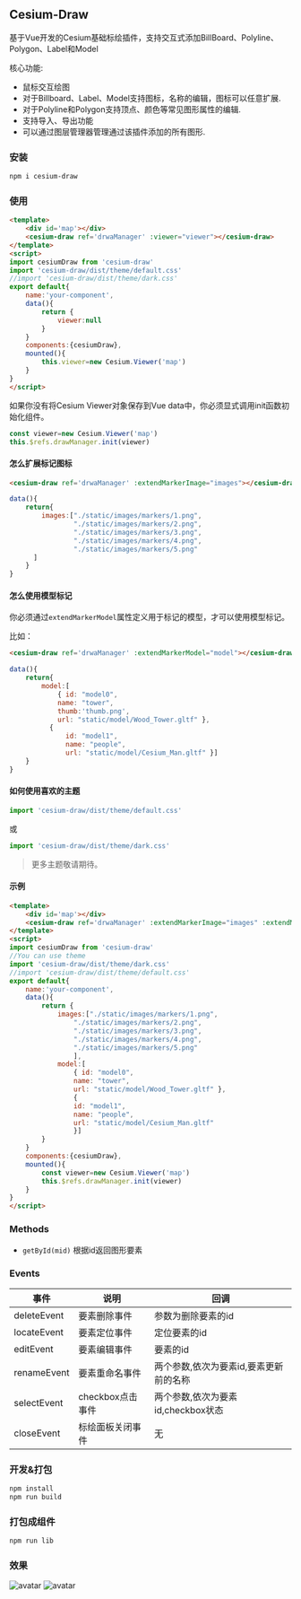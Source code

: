 
## Cesium-Draw

基于Vue开发的Cesium基础标绘插件，支持交互式添加BillBoard、Polyline、Polygon、Label和Model

核心功能:
- 鼠标交互绘图
- 对于Billboard、Label、Model支持图标，名称的编辑，图标可以任意扩展.
- 对于Polyline和Polygon支持顶点、颜色等常见图形属性的编辑.
- 支持导入、导出功能
- 可以通过图层管理器管理通过该插件添加的所有图形.
### 安装

```sh
npm i cesium-draw
```
### 使用
```HTML
<template>
    <div id='map'></div>
    <cesium-draw ref='drwaManager' :viewer="viewer"></cesium-draw>
</template>
<script>
import cesiumDraw from 'cesium-draw'
import 'cesium-draw/dist/theme/default.css'
//import 'cesium-draw/dist/theme/dark.css'
export default{
    name:'your-component',
    data(){
        return {
            viewer:null
        }
    }
    components:{cesiumDraw},
    mounted(){
        this.viewer=new Cesium.Viewer('map')
    }
}
</script>
```
如果你没有将Cesium Viewer对象保存到Vue data中，你必须显式调用init函数初始化组件。
```js
const viewer=new Cesium.Viewer('map')
this.$refs.drawManager.init(viewer)
```

#### 怎么扩展标记图标
```html
<cesium-draw ref='drwaManager' :extendMarkerImage="images"></cesium-draw>
```
```js
data(){
    return{
        images:["./static/images/markers/1.png",
                "./static/images/markers/2.png",
                "./static/images/markers/3.png",
                "./static/images/markers/4.png",
                "./static/images/markers/5.png"
      ]
    }
}
```
#### 怎么使用模型标记
你必须通过`extendMarkerModel`属性定义用于标记的模型，才可以使用模型标记。

比如：
```html
<cesium-draw ref='drwaManager' :extendMarkerModel="model"></cesium-draw>
```
```js
data(){
    return{
        model:[
            { id: "model0",
            name: "tower",
            thumb:'thumb.png',
            url: "static/model/Wood_Tower.gltf" },
          {
              id: "model1",
              name: "people",
              url: "static/model/Cesium_Man.gltf" }]
    }
}
```
#### 如何使用喜欢的主题
```js
import 'cesium-draw/dist/theme/default.css'
```
或
```js
import 'cesium-draw/dist/theme/dark.css'
```
>更多主题敬请期待。
#### 示例
```HTML
<template>
    <div id='map'></div>
    <cesium-draw ref='drwaManager' :extendMarkerImage="images" :extendMarkerModel='model' ></cesium-draw>
</template>
<script>
import cesiumDraw from 'cesium-draw'
//You can use theme
import 'cesium-draw/dist/theme/dark.css'
//import 'cesium-draw/dist/theme/default.css'
export default{
    name:'your-component',
    data(){
        return {
            images:["./static/images/markers/1.png",
                "./static/images/markers/2.png",
                "./static/images/markers/3.png",
                "./static/images/markers/4.png",
                "./static/images/markers/5.png"
                ],
            model:[
                { id: "model0",
                name: "tower",
                url: "static/model/Wood_Tower.gltf" },
                {
                id: "model1",
                name: "people",
                url: "static/model/Cesium_Man.gltf"
                }]
        }
    }
    components:{cesiumDraw},
    mounted(){
        const viewer=new Cesium.Viewer('map')
        this.$refs.drawManager.init(viewer)
    }
}
</script>
```
### Methods
- `getById(mid)` 根据id返回图形要素
### Events
事件|说明|回调
---|---|---
deleteEvent|要素删除事件|参数为删除要素的id
locateEvent|要素定位事件|定位要素的id
editEvent|要素编辑事件|要素的id
renameEvent|要素重命名事件|两个参数,依次为要素id,要素更新前的名称
selectEvent|checkbox点击事件|两个参数,依次为要素id,checkbox状态
closeEvent|标绘面板关闭事件|无
### 开发&打包
```sh
npm install
npm run build
```
### 打包成组件
```sh
npm run lib
```
### 效果
![avatar](https://img-blog.csdnimg.cn/20200102184048249.gif)
![avatar](https://img-blog.csdnimg.cn/2020041719034414.gif)
